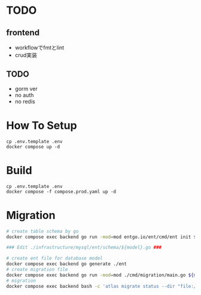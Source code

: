 # TODO
## frontend
* workflowでfmtとlint
* crud実装

## TODO
* gorm ver
* no auth
* no redis

# How To Setup
```
cp .env.template .env
docker compose up -d
```

# Build
```
cp .env.template .env
docker compose -f compose.prod.yaml up -d
```

# Migration
```sh
# create table schema by go
docker compose exec backend go run -mod=mod entgo.io/ent/cmd/ent init ${Model}

### Edit ./infrastructure/mysql/ent/schema/${model}.go ###

# create ent file for database model
docker compose exec backend go generate ./ent
# create migration file
docker compose exec backend go run -mod=mod ./cmd/migration/main.go ${migration_file_name}
# migration
docker compose exec backend bash -c 'atlas migrate status --dir "file://infrastructure/mysql/migrations" --url mysql://$MYSQL_USER:$MYSQL_PASSWORD@$MYSQL_HOST:$MYSQL_PORT/$MYSQL_DATABASE'
```

